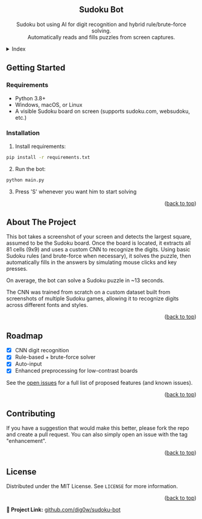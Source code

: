 <!-- PROJECT LOGO -->
<br />
<div align="center">
  <h2 align="center">Sudoku Bot</h2>

  <p align="center">
    Sudoku bot using AI for digit recognition and hybrid rule/brute-force solving.
    <br />
    Automatically reads and fills puzzles from screen captures.
  </p>
</div>



<!-- Index -->
<details>
  <summary>Index</summary>
  <ol>
    <li>
      <a href="#getting-started">Getting Started</a>
      <ul>
        <li><a href="#requirements">Requirements</a></li>
        <li><a href="#installation">Installation</a></li>
      </ul>
    </li>
    <li>
      <a href="#about-the-project">About The Project</a>
    </li>
    <li><a href="#roadmap">Roadmap</a></li>
    <li><a href="#contributing">Contributing</a></li>
    <li><a href="#license">License</a></li>
  </ol>
</details>


<!-- GETTING STARTED -->
## Getting Started

### Requirements
- Python 3.8+
- Windows, macOS, or Linux
- A visible Sudoku board on screen (supports sudoku.com, websudoku, etc.)


### Installation

1. Install requirements:
  ```sh
  pip install -r requirements.txt
  ```

2. Run the bot:
  ```sh
  python main.py
  ```

3. Press 'S' whenever you want him to start solving


<p align="right">(<a href="#Sudoku-Bot">back to top</a>)</p>



<!-- ABOUT THE PROJECT -->
## About The Project

This bot takes a screenshot of your screen and detects the largest square, assumed to be the Sudoku board.
Once the board is located, it extracts all 81 cells (9x9) and uses a custom CNN to recognize the digits.
Using basic Sudoku rules (and brute-force when necessary), it solves the puzzle, then automatically fills in the answers by simulating mouse clicks and key presses.

On average, the bot can solve a Sudoku puzzle in ~13 seconds.

The CNN was trained from scratch on a custom dataset built from screenshots of multiple Sudoku games, allowing it to recognize digits across different fonts and styles.

<p align="right">(<a href="#Sudoku-Bot">back to top</a>)</p>



<!-- ROADMAP -->
## Roadmap

- [x] CNN digit recognition
- [x] Rule-based + brute-force solver
- [x] Auto-input
- [x] Enhanced preprocessing for low-contrast boards

See the [open issues](https://github.com/dig0w/sudoku-bot/issues) for a full list of proposed features (and known issues).

<p align="right">(<a href="#Sudoku-Bot">back to top</a>)</p>



<!-- CONTRIBUTING -->
## Contributing

If you have a suggestion that would make this better, please fork the repo and create a pull request. You can also simply open an issue with the tag "enhancement".

<p align="right">(<a href="#Sudoku-Bot">back to top</a>)</p>



<!-- LICENSE -->
## License

Distributed under the MIT License. See `LICENSE` for more information.

<p align="right">(<a href="#Sudoku-Bot">back to top</a>)</p>



**🔗 Project Link:** [github.com/dig0w/sudoku-bot](https://github.com/dig0w/sudoku-bot)
